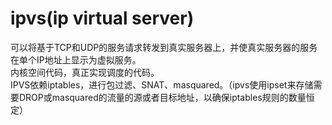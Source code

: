 # ipvs(ip virtual server)

可以将基于TCP和UDP的服务请求转发到真实服务器上，并使真实服务器的服务在单个IP地址上显示为虚拟服务。<br>
内核空间代码，真正实现调度的代码。<br>
IPVS依赖iptables，进行包过滤、SNAT、masquared。（ipvs使用ipset来存储需要DROP或masquared的流量的源或者目标地址，以确保iptables规则的数量恒定）<br>
